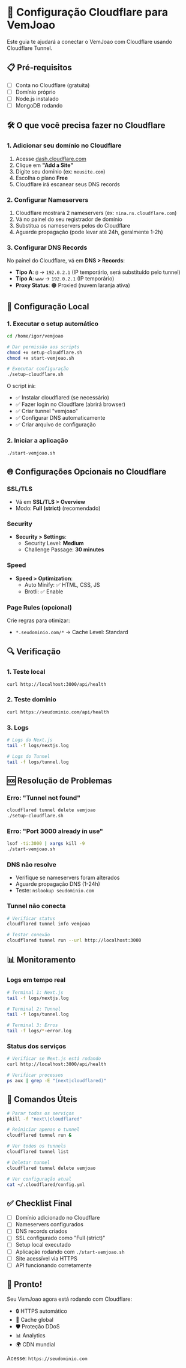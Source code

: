 # 🚀 Configuração Cloudflare para VemJoao

Este guia te ajudará a conectar o VemJoao com Cloudflare usando Cloudflare Tunnel.

## 📋 Pré-requisitos

- [ ] Conta no Cloudflare (gratuita)
- [ ] Domínio próprio
- [ ] Node.js instalado
- [ ] MongoDB rodando

## 🛠️ O que você precisa fazer no Cloudflare

### 1. Adicionar seu domínio no Cloudflare

1. Acesse [dash.cloudflare.com](https://dash.cloudflare.com)
2. Clique em **"Add a Site"**
3. Digite seu domínio (ex: `meusite.com`)
4. Escolha o plano **Free**
5. Cloudflare irá escanear seus DNS records

### 2. Configurar Nameservers

1. Cloudflare mostrará 2 nameservers (ex: `nina.ns.cloudflare.com`)
2. Vá no painel do seu registrador de domínio
3. Substitua os nameservers pelos do Cloudflare
4. Aguarde propagação (pode levar até 24h, geralmente 1-2h)

### 3. Configurar DNS Records

No painel do Cloudflare, vá em **DNS > Records**:

- **Tipo A**: `@` → `192.0.2.1` (IP temporário, será substituído pelo tunnel)
- **Tipo A**: `www` → `192.0.2.1` (IP temporário)
- **Proxy Status**: 🟠 Proxied (nuvem laranja ativa)

## 🔧 Configuração Local

### 1. Executar o setup automático

```bash
cd /home/igor/vemjoao

# Dar permissão aos scripts
chmod +x setup-cloudflare.sh
chmod +x start-vemjoao.sh

# Executar configuração
./setup-cloudflare.sh
```

O script irá:
- ✅ Instalar cloudflared (se necessário)
- ✅ Fazer login no Cloudflare (abrirá browser)
- ✅ Criar tunnel "vemjoao"
- ✅ Configurar DNS automaticamente
- ✅ Criar arquivo de configuração

### 2. Iniciar a aplicação

```bash
./start-vemjoao.sh
```

## 🌐 Configurações Opcionais no Cloudflare

### SSL/TLS
- Vá em **SSL/TLS > Overview**
- Modo: **Full (strict)** (recomendado)

### Security
- **Security > Settings**:
  - Security Level: **Medium**
  - Challenge Passage: **30 minutes**

### Speed
- **Speed > Optimization**:
  - Auto Minify: ✅ HTML, CSS, JS
  - Brotli: ✅ Enable

### Page Rules (opcional)
Crie regras para otimizar:
- `*.seudominio.com/*` → Cache Level: Standard

## 🔍 Verificação

### 1. Teste local
```bash
curl http://localhost:3000/api/health
```

### 2. Teste domínio
```bash
curl https://seudominio.com/api/health
```

### 3. Logs
```bash
# Logs do Next.js
tail -f logs/nextjs.log

# Logs do Tunnel
tail -f logs/tunnel.log
```

## 🆘 Resolução de Problemas

### Erro: "Tunnel not found"
```bash
cloudflared tunnel delete vemjoao
./setup-cloudflare.sh
```

### Erro: "Port 3000 already in use"
```bash
lsof -ti:3000 | xargs kill -9
./start-vemjoao.sh
```

### DNS não resolve
- Verifique se nameservers foram alterados
- Aguarde propagação DNS (1-24h)
- Teste: `nslookup seudominio.com`

### Tunnel não conecta
```bash
# Verificar status
cloudflared tunnel info vemjoao

# Testar conexão
cloudflared tunnel run --url http://localhost:3000
```

## 📊 Monitoramento

### Logs em tempo real
```bash
# Terminal 1: Next.js
tail -f logs/nextjs.log

# Terminal 2: Tunnel
tail -f logs/tunnel.log

# Terminal 3: Erros
tail -f logs/*-error.log
```

### Status dos serviços
```bash
# Verificar se Next.js está rodando
curl http://localhost:3000/api/health

# Verificar processos
ps aux | grep -E "(next|cloudflared)"
```

## 🎯 Comandos Úteis

```bash
# Parar todos os serviços
pkill -f "next\|cloudflared"

# Reiniciar apenas o tunnel
cloudflared tunnel run &

# Ver todos os tunnels
cloudflared tunnel list

# Deletar tunnel
cloudflared tunnel delete vemjoao

# Ver configuração atual
cat ~/.cloudflared/config.yml
```

## ✅ Checklist Final

- [ ] Domínio adicionado no Cloudflare
- [ ] Nameservers configurados
- [ ] DNS records criados
- [ ] SSL configurado como "Full (strict)"
- [ ] Setup local executado
- [ ] Aplicação rodando com `./start-vemjoao.sh`
- [ ] Site acessível via HTTPS
- [ ] API funcionando corretamente

## 🎉 Pronto!

Seu VemJoao agora está rodando com Cloudflare:
- 🔒 HTTPS automático
- 🚀 Cache global
- 🛡️ Proteção DDoS
- 📊 Analytics
- 🌍 CDN mundial

Acesse: `https://seudominio.com`